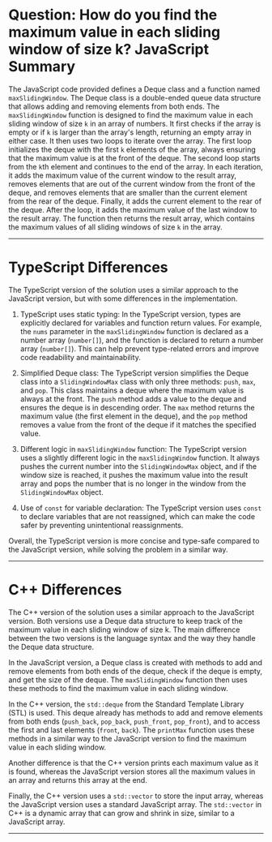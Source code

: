 # Question: How do you find the maximum value in each sliding window of size k? JavaScript Summary

The JavaScript code provided defines a Deque class and a function named `maxSlidingWindow`. The Deque class is a double-ended queue data structure that allows adding and removing elements from both ends. The `maxSlidingWindow` function is designed to find the maximum value in each sliding window of size `k` in an array of numbers. It first checks if the array is empty or if `k` is larger than the array's length, returning an empty array in either case. It then uses two loops to iterate over the array. The first loop initializes the deque with the first `k` elements of the array, always ensuring that the maximum value is at the front of the deque. The second loop starts from the `k`th element and continues to the end of the array. In each iteration, it adds the maximum value of the current window to the result array, removes elements that are out of the current window from the front of the deque, and removes elements that are smaller than the current element from the rear of the deque. Finally, it adds the current element to the rear of the deque. After the loop, it adds the maximum value of the last window to the result array. The function then returns the result array, which contains the maximum values of all sliding windows of size `k` in the array.

---

# TypeScript Differences

The TypeScript version of the solution uses a similar approach to the JavaScript version, but with some differences in the implementation.

1. TypeScript uses static typing: In the TypeScript version, types are explicitly declared for variables and function return values. For example, the `nums` parameter in the `maxSlidingWindow` function is declared as a number array (`number[]`), and the function is declared to return a number array (`number[]`). This can help prevent type-related errors and improve code readability and maintainability.

2. Simplified Deque class: The TypeScript version simplifies the Deque class into a `SlidingWindowMax` class with only three methods: `push`, `max`, and `pop`. This class maintains a deque where the maximum value is always at the front. The `push` method adds a value to the deque and ensures the deque is in descending order. The `max` method returns the maximum value (the first element in the deque), and the `pop` method removes a value from the front of the deque if it matches the specified value.

3. Different logic in `maxSlidingWindow` function: The TypeScript version uses a slightly different logic in the `maxSlidingWindow` function. It always pushes the current number into the `SlidingWindowMax` object, and if the window size is reached, it pushes the maximum value into the result array and pops the number that is no longer in the window from the `SlidingWindowMax` object.

4. Use of `const` for variable declaration: The TypeScript version uses `const` to declare variables that are not reassigned, which can make the code safer by preventing unintentional reassignments.

Overall, the TypeScript version is more concise and type-safe compared to the JavaScript version, while solving the problem in a similar way.

---

# C++ Differences

The C++ version of the solution uses a similar approach to the JavaScript version. Both versions use a Deque data structure to keep track of the maximum value in each sliding window of size k. The main difference between the two versions is the language syntax and the way they handle the Deque data structure.

In the JavaScript version, a Deque class is created with methods to add and remove elements from both ends of the deque, check if the deque is empty, and get the size of the deque. The `maxSlidingWindow` function then uses these methods to find the maximum value in each sliding window.

In the C++ version, the `std::deque` from the Standard Template Library (STL) is used. This deque already has methods to add and remove elements from both ends (`push_back`, `pop_back`, `push_front`, `pop_front`), and to access the first and last elements (`front`, `back`). The `printMax` function uses these methods in a similar way to the JavaScript version to find the maximum value in each sliding window.

Another difference is that the C++ version prints each maximum value as it is found, whereas the JavaScript version stores all the maximum values in an array and returns this array at the end.

Finally, the C++ version uses a `std::vector` to store the input array, whereas the JavaScript version uses a standard JavaScript array. The `std::vector` in C++ is a dynamic array that can grow and shrink in size, similar to a JavaScript array.

---
